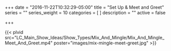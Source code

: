 +++
date = "2016-11-22T10:32:29-05:00"
title = "Set Up & Meet and Greet"
series = ""
series_weight = 10
categories = [
]
description = ""
active = false

+++

{{< plvid src="LC_Main_Show_Ideas/Show_Types/Mix_And_Mingle/Mix_And_Mingle_Meet_And_Greet.mp4" poster="images/mix-mingle-meet-greet.jpg" >}}
